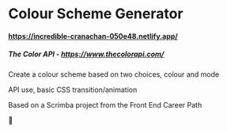 # Colour Scheme Generator
#### https://incredible-cranachan-050e48.netlify.app/
##### The Color API - https://www.thecolorapi.com/

Create a colour scheme based on two choices, colour and mode

API use, basic CSS transition/animation

Based on a Scrimba project from the Front End Career Path

🌈
